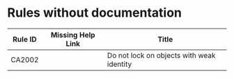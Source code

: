 # Rules without documentation

Rule ID | Missing Help Link | Title |
--------|-------------------|-------|
CA2002 |  | Do not lock on objects with weak identity |
